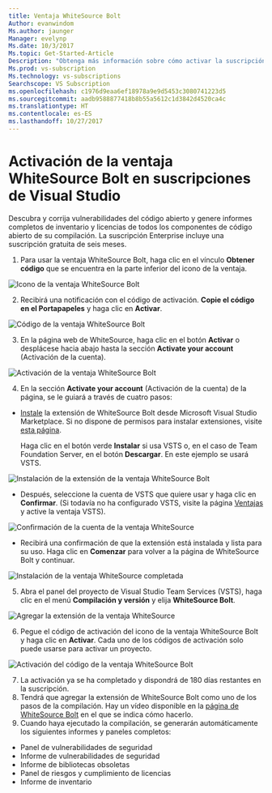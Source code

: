 ```yaml
---
title: Ventaja WhiteSource Bolt
Author: evanwindom
Ms.author: jaunger
Manager: evelynp
Ms.date: 10/3/2017
Ms.topic: Get-Started-Article
Description: "Obtenga más información sobre cómo activar la suscripción de WhiteSource Bolt que se incluye con la suscripción a Visual Studio."
Ms.prod: vs-subscription
Ms.technology: vs-subscriptions
Searchscope: VS Subscription
ms.openlocfilehash: c1976d9eaa6ef18978a9e9d5453c3080741223d5
ms.sourcegitcommit: aadb9588877418b8b55a5612c1d3842d4520ca4c
ms.translationtype: HT
ms.contentlocale: es-ES
ms.lasthandoff: 10/27/2017
---
```

#  <a name="activating-the-whitesource-bolt-benefit-in-visual-studio-subscriptions"></a>Activación de la ventaja WhiteSource Bolt en suscripciones de Visual Studio

Descubra y corrija vulnerabilidades del código abierto y genere informes completos de inventario y licencias de todos los componentes de código abierto de su compilación.  La suscripción Enterprise incluye una suscripción gratuita de seis meses. 

1.  Para usar la ventaja WhiteSource Bolt, haga clic en el vínculo **Obtener código** que se encuentra en la parte inferior del icono de la ventaja.    

![Icono de la ventaja WhiteSource Bolt](_img\vs-whitesource\vs-whitesource-tile.png)

2.  Recibirá una notificación con el código de activación.  **Copie el código en el Portapapeles** y haga clic en **Activar**. 

![Código de la ventaja WhiteSource Bolt ](_img\vs-whitesource\vs-whitesource-code.png)

3.  En la página web de WhiteSource, haga clic en el botón **Activar** o desplácese hacia abajo hasta la sección **Activate your account** (Activación de la cuenta).  

![Activación de la ventaja WhiteSource Bolt](_img\vs-whitesource\vs-whitesource-activate-page-cropped.png)

4.  En la sección **Activate your account** (Activación de la cuenta) de la página, se le guiará a través de cuatro pasos:
- [Instale](https://marketplace.visualstudio.com/items?itemName=whitesource.ws-bolt) la extensión de WhiteSource Bolt desde Microsoft Visual Studio Marketplace. Si no dispone de permisos para instalar extensiones, visite [esta página](https://www.visualstudio.com/en-us/docs/marketplace/get-vsts-extensions#request).

    Haga clic en el botón verde **Instalar** si usa VSTS o, en el caso de Team Foundation Server, en el botón **Descargar**.  En este ejemplo se usará VSTS. 

![Instalación de la extensión de la ventaja WhiteSource Bolt](_img\vs-whitesource\vs-whitesource-download-install.png)

- Después, seleccione la cuenta de VSTS que quiere usar y haga clic en **Confirmar**.  (Si todavía no ha configurado VSTS, visite la página [Ventajas](https://my.visualstudio.com/benefits) y active la ventaja VSTS).

![Confirmación de la cuenta de la ventaja WhiteSource](_img\vs-whitesource\vs-whitesource-confirm-account.png)

- Recibirá una confirmación de que la extensión está instalada y lista para su uso.  Haga clic en **Comenzar** para volver a la página de WhiteSource Bolt y continuar.  

![Instalación de la ventaja WhiteSource completada](_img\vs-whitesource\vs-whitesource-install-complete.png)

5.  Abra el panel del proyecto de Visual Studio Team Services (VSTS), haga clic en el menú **Compilación y versión** y elija **WhiteSource Bolt**.

![Agregar la extensión de la ventaja WhiteSource](_img\vs-whitesource\vs-whitesource-installed-cropped.png)

6. Pegue el código de activación del icono de la ventaja WhiteSource Bolt y haga clic en **Activar**. Cada uno de los códigos de activación solo puede usarse para activar un proyecto. 

![Activación del código de la ventaja WhiteSource Bolt](_img\vs-whitesource\vs-whitesource-activate-code-cropped.png)

7.  La activación ya se ha completado y dispondrá de 180 días restantes en la suscripción. 
8.  Tendrá que agregar la extensión de WhiteSource Bolt como uno de los pasos de la compilación.  Hay un vídeo disponible en la [página de WhiteSource Bolt](https://www.whitesourcesoftware.com/whitesource_bolt_visualstudio_2017/#activate) en el que se indica cómo hacerlo.  
9. Cuando haya ejecutado la compilación, se generarán automáticamente los siguientes informes y paneles completos:
- Panel de vulnerabilidades de seguridad
- Informe de vulnerabilidades de seguridad
- Informe de bibliotecas obsoletas
- Panel de riesgos y cumplimiento de licencias
- Informe de inventario

